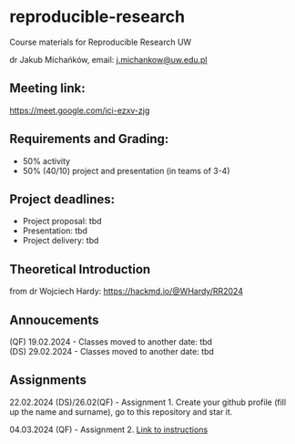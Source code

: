 # reproducible-research
Course materials for Reproducible Research UW

dr Jakub Michańków, email: j.michankow@uw.edu.pl

## Meeting link: 

https://meet.google.com/ici-ezxv-zjg

## Requirements and Grading: 

- 50% activity
- 50% (40/10) project and presentation (in teams of 3-4)

## Project deadlines: 

- Project proposal: tbd
- Presentation: tbd
- Project delivery: tbd


## Theoretical Introduction 

from dr Wojciech Hardy: https://hackmd.io/@WHardy/RR2024

## Annoucements
(QF) 19.02.2024 - Classes moved to another date: tbd\
(DS) 29.02.2024 - Classes moved to another date: tbd


## Assignments

22.02.2024 (DS)/26.02(QF) - Assignment 1. Create your github profile (fill up the name and surname), go to this repository and star it.

04.03.2024 (QF) - Assignment 2. [ Link to instructions](https://github.com/glowform/reproducible-research/blob/main/Assignments/RR_assignment_2.md)
